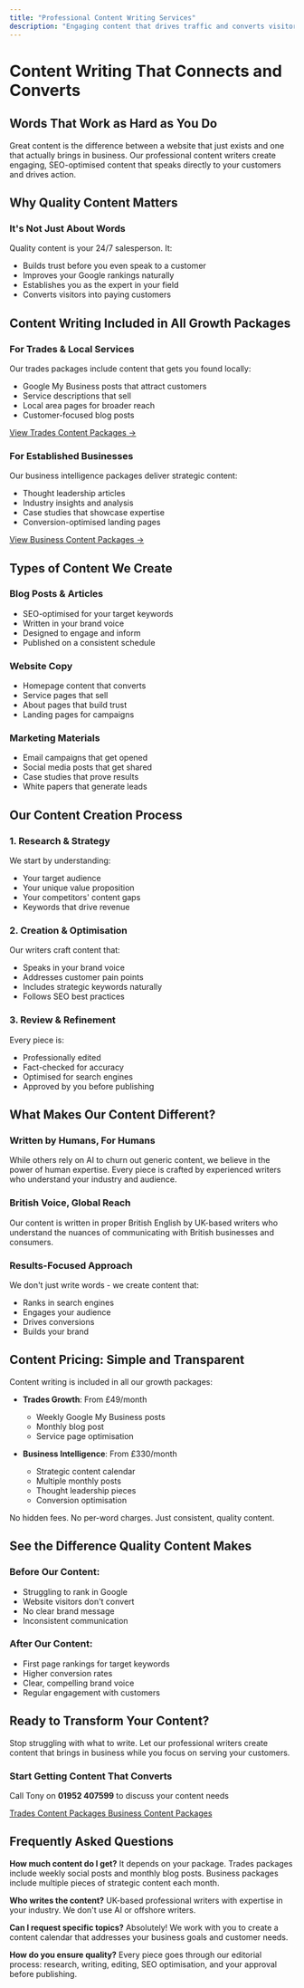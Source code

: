 ```yaml
---
title: "Professional Content Writing Services"
description: "Engaging content that drives traffic and converts visitors. Content writing is included in all our growth packages from £49/month."
---
```


# Content Writing That Connects and Converts

## Words That Work as Hard as You Do

Great content is the difference between a website that just exists and one that actually brings in business. Our professional content writers create engaging, SEO-optimised content that speaks directly to your customers and drives action.

## Why Quality Content Matters

### It's Not Just About Words
Quality content is your 24/7 salesperson. It:
- Builds trust before you even speak to a customer
- Improves your Google rankings naturally
- Establishes you as the expert in your field
- Converts visitors into paying customers

## Content Writing Included in All Growth Packages

### For Trades & Local Services
Our trades packages include content that gets you found locally:
- Google My Business posts that attract customers
- Service descriptions that sell
- Local area pages for broader reach
- Customer-focused blog posts

[View Trades Content Packages →](/trades-growth)

### For Established Businesses
Our business intelligence packages deliver strategic content:
- Thought leadership articles
- Industry insights and analysis
- Case studies that showcase expertise
- Conversion-optimised landing pages

[View Business Content Packages →](/business-growth-package)

## Types of Content We Create

### Blog Posts & Articles
- SEO-optimised for your target keywords
- Written in your brand voice
- Designed to engage and inform
- Published on a consistent schedule

### Website Copy
- Homepage content that converts
- Service pages that sell
- About pages that build trust
- Landing pages for campaigns

### Marketing Materials
- Email campaigns that get opened
- Social media posts that get shared
- Case studies that prove results
- White papers that generate leads

## Our Content Creation Process

### 1. Research & Strategy
We start by understanding:
- Your target audience
- Your unique value proposition
- Your competitors' content gaps
- Keywords that drive revenue

### 2. Creation & Optimisation
Our writers craft content that:
- Speaks in your brand voice
- Addresses customer pain points
- Includes strategic keywords naturally
- Follows SEO best practices

### 3. Review & Refinement
Every piece is:
- Professionally edited
- Fact-checked for accuracy
- Optimised for search engines
- Approved by you before publishing

## What Makes Our Content Different?

### Written by Humans, For Humans
While others rely on AI to churn out generic content, we believe in the power of human expertise. Every piece is crafted by experienced writers who understand your industry and audience.

### British Voice, Global Reach
Our content is written in proper British English by UK-based writers who understand the nuances of communicating with British businesses and consumers.

### Results-Focused Approach
We don't just write words - we create content that:
- Ranks in search engines
- Engages your audience
- Drives conversions
- Builds your brand

## Content Pricing: Simple and Transparent

Content writing is included in all our growth packages:

- **Trades Growth**: From £49/month
  - Weekly Google My Business posts
  - Monthly blog post
  - Service page optimisation

- **Business Intelligence**: From £330/month
  - Strategic content calendar
  - Multiple monthly posts
  - Thought leadership pieces
  - Conversion optimisation

No hidden fees. No per-word charges. Just consistent, quality content.

## See the Difference Quality Content Makes

### Before Our Content:
- Struggling to rank in Google
- Website visitors don't convert
- No clear brand message
- Inconsistent communication

### After Our Content:
- First page rankings for target keywords
- Higher conversion rates
- Clear, compelling brand voice
- Regular engagement with customers

## Ready to Transform Your Content?

Stop struggling with what to write. Let our professional writers create content that brings in business while you focus on serving your customers.

<div class="bg-wbs-orange/5 p-8 rounded-lg text-center my-8">
  <h3 class="text-2xl font-bold text-wbs-orange mb-4">Start Getting Content That Converts</h3>
  <p class="text-lg mb-6">Call Tony on <strong>01952 407599</strong> to discuss your content needs</p>
  <div class="flex flex-col sm:flex-row gap-4 justify-center">
    <a href="/trades-growth" class="inline-block bg-wbs-orange text-white !text-white px-6 py-3 rounded-lg font-semibold hover:bg-wbs-blue transition-colors">
      Trades Content Packages
    </a>
    <a href="/business-growth-package" class="inline-block bg-wbs-blue text-white !text-white px-6 py-3 rounded-lg font-semibold hover:bg-wbs-orange transition-colors">
      Business Content Packages
    </a>
  </div>
</div>

## Frequently Asked Questions

**How much content do I get?**
It depends on your package. Trades packages include weekly social posts and monthly blog posts. Business packages include multiple pieces of strategic content each month.

**Who writes the content?**
UK-based professional writers with expertise in your industry. We don't use AI or offshore writers.

**Can I request specific topics?**
Absolutely! We work with you to create a content calendar that addresses your business goals and customer needs.

**How do you ensure quality?**
Every piece goes through our editorial process: research, writing, editing, SEO optimisation, and your approval before publishing.